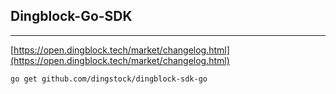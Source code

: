 ## Dingblock-Go-SDK

---

[https://open.dingblock.tech/market/changelog.html](https://open.dingblock.tech/market/changelog.html)

```shell
go get github.com/dingstock/dingblock-sdk-go
```
